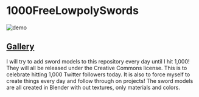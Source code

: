 # 1000FreeLowpolySwords
![demo](1000.gif)
## [Gallery](http://imgur.com/a/d8jYa)
I will try to add sword models to this repository every day until I hit 1,000!
They will all be released under the Creative Commons license.
This is to celebrate hitting 1,000 Twitter followers today.
It is also to force myself to create things every day and follow through on projects!
The sword models are all created in Blender with out textures, only materials and colors.
